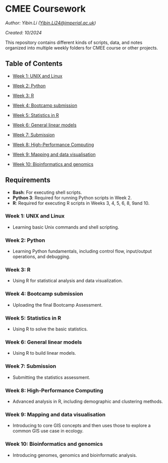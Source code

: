 # CMEE Coursework

*Author: Yibin.Li ([Yibin.Li24\@imperial.ac.uk](mailto:Yibin.Li24@imperial.ac.uk))*

*Created: 10/2024*

This repository contains different kinds of scripts, data, and notes organized into multiple weekly folders for CMEE course or other projects.


## Table of Contents

-   [Week 1: UNIX and Linux](#week-1-unix-and-linux)

-   [Week 2: Python](#week-2-python)

-   [Week 3: R](#week-3-r)

-   [Week 4: Bootcamp submission](#week-4-bootcamp-submission)

-   [Week 5: Statistics in R](#week-5-statistics-in-r)

-   [Week 6: General linear models](#week-6-general-linear-models)

-   [Week 7: Submission](#week-7-submission)

-   [Week 8: High-Performance Computing](#week-8-high-performance-computing)

-   [Week 9: Mapping and data visualisation](#week-9-mapping-and-data-visualisation)

-   [Week 10: Bioinformatics and genomics](#week-10-bioinformatics-and-genomics)

## Requirements

-   **Bash**: For executing shell scripts.
-   **Python 3**: Required for running Python scripts in Week 2.
-   **R**: Required for executing R scripts in Weeks 3, 4, 5, 6, 8, 9and 10.

### Week 1: UNIX and Linux
-   Learning basic Unix commands and shell scripting.

### Week 2: Python

-   Learning Python fundamentals, including control flow, input/output operations, and debugging.

### Week 3: R

-   Using R for statistical analysis and data visualization.

### Week 4: Bootcamp submission

-   Uploading the final Bootcamp Assessment.

### Week 5: Statistics in R

-   Using R to solve the basic statistics.

### Week 6: General linear models

-   Using R to build linear models.

### Week 7: Submission

-   Submitting the statistics assessment.

### Week 8: High-Performance Computing

-   Advanced analysis in R, including demographic and clustering methods.

### Week 9: Mapping and data visualisation

-   Introducing to core GIS concepts and then uses those to explore a common GIS use case in ecology.

### Week 10: Bioinformatics and genomics

-   Introducing genomes, genomics and bioinformatic analysis.
